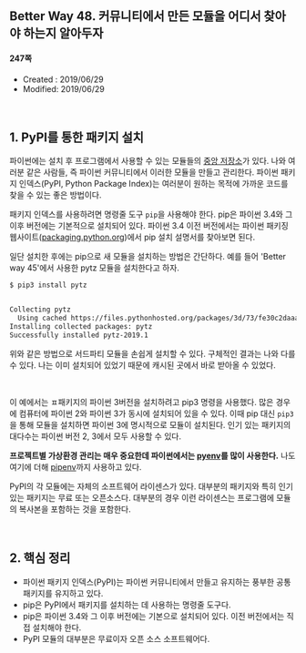 ## Better Way 48. 커뮤니티에서 만든 모듈을 어디서 찾아야 하는지 알아두자

#### 247쪽

* Created : 2019/06/29
* Modified: 2019/06/29

<br>

## 1. PyPI를 통한 패키지 설치

파이썬에는 설치 후 프로그램에서 사용할 수 있는 모듈들의 [중앙 저장소](https://pypi.org/)가 있다. 나와 여러분 같은 사람들, 즉 파이썬 커뮤니티에서 이러한 모듈을 만들고 관리한다. 파이썬 패키지 인덱스(PyPI, Python Package Index)는 여러분이 원하는 목적에 가까운 코드를 찾을 수 있는 좋은 방법이다.

패키지 인덱스를 사용하려면 명령줄 도구 `pip`을 사용해야 한다. pip은 파이썬 3.4와 그 이후 버전에는 기본적으로 설치되어 있다. 파이썬 3.4 이전 버전에서는 파이썬 패키징 웹사이트([packaging.python.org](https://packaging.python.org/))에서 pip 설치 설명서를 찾아보면 된다.  

일단 설치한 후에는 pip으로 새 모듈을 설치하는 방법은 간단하다. 예를 들어 'Better way 45'에서 사용한 pytz 모듈을 설치한다고 하자.

```sh
$ pip3 install pytz


Collecting pytz
  Using cached https://files.pythonhosted.org/packages/3d/73/fe30c2daaaa0713420d0382b16fbb761409f532c56bdcc514bf7b6262bb6/pytz-2019.1-py2.py3-none-any.whl
Installing collected packages: pytz
Successfully installed pytz-2019.1
```

위와 같은 방법으로 서드파티 모듈을 손쉽게 설치할 수 있다. 구체적인 결과는 나와 다를 수 있다. 나는 이미 설치되어 있었기 때문에 캐시된 곳에서 바로 받아올 수 있었다.

<br>

이 예에서는 ㅍ패키지의 파이썬 3버전을 설치하려고 pip3 명령을 사용했다. 많은 경우에 컴퓨터에 파이썬 2와 파이썬 3가 동시에 설치되어 있을 수 있다. 이때 pip 대신 `pip3`을 통해 모듈을 설치하면 파이썬 3에 명시적으로 모듈이 설치된다. 인기 있는 패키지의 대다수는 파이썬 버전 2, 3에서 모두 사용할 수 있다. 

**프로젝트별 가상환경 관리는 매우 중요한데 파이썬에서는 [pyenv](https://www.google.com/search?q=pyenv&oq=pyenv&aqs=chrome..69i57j0l5.630j0j7&sourceid=chrome&ie=UTF-8)를 많이 사용한다.** 나도 여기에 더해 [pipenv](https://docs.pipenv.org/en/latest/)까지 사용하고 있다.

PyPI의 각 모듈에는 자체의 소프트웨어 라이센스가 있다. 대부분의 패키지와 특히 인기 있는 패키지는 무료 또는 오픈소스다. 대부분의 경우 이런 라이센스는 프로그램에 모듈의 복사본을 포함하는 것을 포함한다.

<br>

## 2. 핵심 정리

* 파이썬 패키지 인덱스(PyPI)는 파이썬 커뮤니티에서 만들고 유지하는 풍부한 공통 패키지를 유지하고 있다.
* pip은 PyPI에서 패키지를 설치하는 데 사용하는 명령줄 도구다.
* pip은 파이썬 3.4와 그 이후 버전에는 기본으로 설치되어 있다. 이전 버전에서는 직접 설치해야 한다.
* PyPI 모듈의 대부분은 무료이자 오픈 소스 소프트웨어다.
